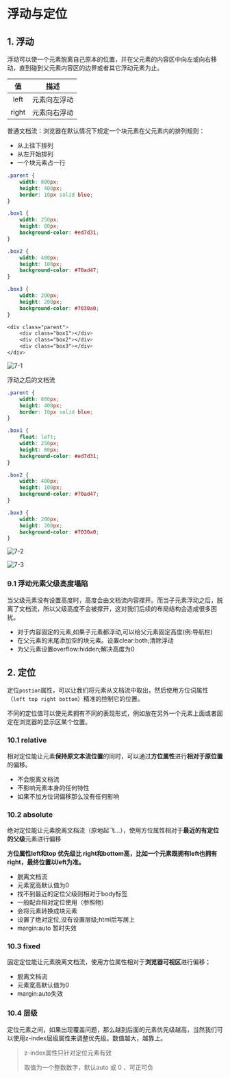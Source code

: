 # 浮动与定位

## 1. 浮动

浮动可以使一个元素脱离自己原本的位置，并在父元素的内容区中向左或向右移动，直到碰到父元素内容区的边界或者其它浮动元素为止。

|  值   |     描述     |
| :---: | :----------: |
| left  | 元素向左浮动 |
| right | 元素向右浮动 |

普通文档流：浏览器在默认情况下规定一个块元素在父元素内的排列规则：

- 从上往下排列
- 从左开始排列
- 一个块元素占一行

```css
.parent {
    width: 800px;
    height: 400px;
    border: 10px solid blue;
}

.box1 {
    width: 250px;
    height: 80px;
    background-color: #ed7d31;
}

.box2 {
    width: 400px;
    height: 100px;
    background-color: #70ad47;
}

.box3 {
    width: 200px;
    height: 200px;
    background-color: #7030a0;
}
```

```css
<div class="parent">
    <div class="box1"></div>
    <div class="box2"></div>
    <div class="box3"></div>
</div>
```

![7-1](images\7-1.png)

浮动之后的文档流

```css
.parent {
    width: 800px;
    height: 400px;
    border: 10px solid blue;
}

.box1 {
    float: left;
    width: 250px;
    height: 80px;
    background-color: #ed7d31;
}

.box2 {
    width: 400px;
    height: 100px;
    background-color: #70ad47;
}

.box3 {
    width: 200px;
    height: 200px;
    background-color: #7030a0;
}
```

![7-2](images\7-2.png)

![7-3](images\7-3.png)

### 9.1 浮动元素父级高度塌陷

当父级元素没有设置高度时，高度会由文档流内容撑开。而当子元素浮动之后，脱离了文档流，所以父级高度不会被撑开，这对我们后续的布局结构会造成很多困扰。

- 对于内容固定的元素,如果子元素都浮动,可以给父元素固定高度(例:导航栏)
- 在父元素的末尾添加空的块元素。设置clear:both;清除浮动
- 为父元素设置overflow:hidden;解决高度为0  



## 2. 定位

定位`postion`属性，可以让我们将元素从文档流中取出，然后使用方位词属性（`left top right bottom`）精准的控制它的位置。

不同的定位值可以使元素拥有不同的表现形式，例如放在另外一个元素上面或者固定在浏览器的显示区某个位置。

### 10.1 relative

相对定位能让元素**保持原文本流位置**的同时，可以通过**方位属性**进行**相对于原位置**的偏移。

- 不会脱离文档流
- 不影响元素本身的任何特性
- 如果不加方位词偏移那么没有任何影响

### 10.2 absolute

绝对定位能让元素脱离文档流（原地起飞...），使用方位属性相对于**最近的有定位的父级**元素进行偏移

**方位属性left和top 优先级比 right和bottom高，比如一个元素既拥有left也拥有right，最终位置以left为准。**

- 脱离文档流
- 元素宽高默认值为0
- 找不到最近的定位父级则相对于body标签
- 一般配合相对定位使用（参照物）
- 会将元素转换成块元素
- 设置了绝对定位,没有设置层级;html后写居上
- margin:auto 暂时失效

### 10.3 fixed

固定定位能让元素脱离文档流，使用方位属性相对于**浏览器可视区**进行偏移；

- 脱离文档流
- 元素宽高默认值为0
- margin:auto失效

### 10.4 层级

定位元素之间，如果出现覆盖问题，那么越到后面的元素优先级越高，当然我们可以使用z-index层级属性来调整优先级。数值越大，越靠上。

> z-index属性只针对定位元素有效
>
> 取值为一个整数数字，默认auto 或 0 ，可正可负



